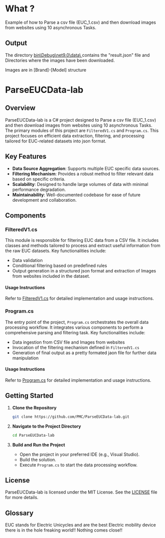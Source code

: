 # What ?
 Example of how to Parse a csv file (EUC_1.csv) and then download images from websites using 10 asynchronous Tasks.

## Output
The directory <ins> bin\Debug\net9.0\data\ </ins> contains the "result.json" file and Directories where the images have
been downloaded. 

Images are in [Brand]-[Model] structure
 
# ParseEUCData-lab

## Overview

ParseEUCData-lab is a C# project designed to Parse a csv file (EUC_1.csv) and then download images from websites using 10 asynchronous Tasks. The primary modules of this project are `FilteredV1.cs` and `Program.cs`. This project focuses on efficient data extraction, filtering, and processing tailored for EUC-related datasets into json format.

## Key Features
- **Data Source Aggregation**: Supports multiple EUC specific data sources.
- **Filtering Mechanism**: Provides a robust method to filter relevant data based on specific criteria.
- **Scalability**: Designed to handle large volumes of data with minimal performance degradation.
- **Maintainability**: Well-documented codebase for ease of future development and collaboration.

## Components

### FilteredV1.cs
This module is responsible for filtering EUC data from a CSV file. It includes classes and methods tailored to process and extract useful information from the raw EUC datasets. Key functionalities include:
- Data validation
- Conditional filtering based on predefined rules
- Output generation in a structured json format and extraction of Images from websites included in the dataset.

#### Usage Instructions
Refer to [FilteredV1.cs](https://raw.githubusercontent.com/PMC/ParseEUCData-lab/refs/heads/master/FilteredV1.cs) for detailed implementation and usage instructions.

### Program.cs
The entry point of the project, `Program.cs` orchestrates the overall data processing workflow. It integrates various components to perform a comprehensive parsing and filtering task. Key functionalities include:
- Data ingestion from CSV file and Images from websites
- Invocation of the filtering mechanism defined in `FilteredV1.cs`
- Generation of final output as a pretty formated jaon file for further data manipulation
#### Usage Instructions
Refer to [Program.cs](https://raw.githubusercontent.com/PMC/ParseEUCData-lab/refs/heads/master/Program.cs) for detailed implementation and usage instructions.

## Getting Started

1. **Clone the Repository**
   ```bash
   git clone https://github.com/PMC/ParseEUCData-lab.git
   ```

2. **Navigate to the Project Directory**
   ```bash
   cd ParseEUCData-lab
   ```

3. **Build and Run the Project**
   - Open the project in your preferred IDE (e.g., Visual Studio).
   - Build the solution.
   - Execute `Program.cs` to start the data processing workflow.

## License

ParseEUCData-lab is licensed under the MIT License. See the [LICENSE](LICENSE) file for more details.

## Glossary

EUC stands for Electric Unicycles and are the best Electric mobility device there is in the hole freaking world!! Nothing comes close!!
